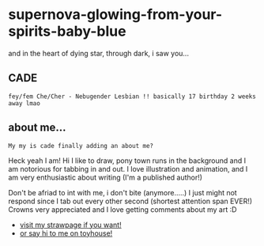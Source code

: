 # supernova-glowing-from-your-spirits-baby-blue
and in the heart of dying star, through dark, i saw you...

## CADE
```
fey/fem Che/Cher - Nebugender Lesbian !! basically 17 birthday 2 weeks away lmao
```

## about me...
```
My my is cade finally adding an about me?
```
Heck yeah I am! Hi I like to draw, pony town runs in the background and I am notorious for tabbing in and out. I love illustration and animation, and I am very enthusiastic about writing (I'm a published author!)

Don't be afriad to int with me, i don't bite (anymore.....) I just might not respond since I tab out every other second (shortest attention span EVER!) Crowns very appreciated and I love getting comments about my art :D

* [visit my strawpage if you want!]([https://github.com/matiassingers/awesome-readme](https://and-im-still-july.straw.page/))
* [or say hi to me on toyhouse!]([https://github.com/matiassingers/awesome-readme](https://toyhou.se/nudemice))
